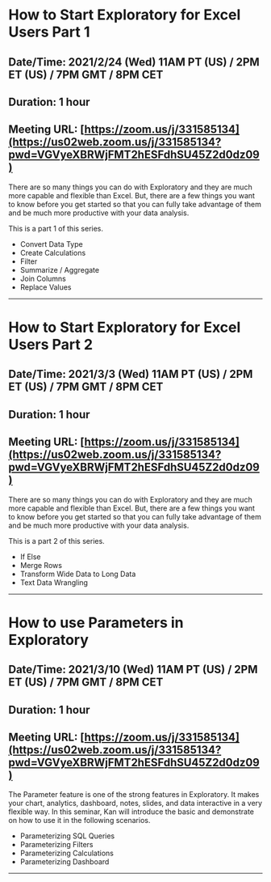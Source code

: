 # How to Start Exploratory for Excel Users Part 1
## Date/Time: 2021/2/24 (Wed) 11AM PT (US) / 2PM ET (US) / 7PM GMT / 8PM CET
## Duration: 1 hour
## Meeting URL: [https://zoom.us/j/331585134](https://us02web.zoom.us/j/331585134?pwd=VGVyeXBRWjFMT2hESFdhSU45Z2d0dz09)

There are so many things you can do with Exploratory and they are much more capable and flexible than Excel. But, there are a few things you want to know before you get started so that you can fully take advantage of them and be much more productive with your data analysis.

This is a part 1 of this series.

* Convert Data Type
* Create Calculations
* Filter
* Summarize / Aggregate
* Join Columns
* Replace Values

----

# How to Start Exploratory for Excel Users Part 2
## Date/Time: 2021/3/3 (Wed) 11AM PT (US) / 2PM ET (US) / 7PM GMT / 8PM CET
## Duration: 1 hour
## Meeting URL: [https://zoom.us/j/331585134](https://us02web.zoom.us/j/331585134?pwd=VGVyeXBRWjFMT2hESFdhSU45Z2d0dz09)

There are so many things you can do with Exploratory and they are much more capable and flexible than Excel. But, there are a few things you want to know before you get started so that you can fully take advantage of them and be much more productive with your data analysis.

This is a part 2 of this series.

* If Else
* Merge Rows
* Transform Wide Data to Long Data
* Text Data Wrangling

----

# How to use Parameters in Exploratory
## Date/Time: 2021/3/10 (Wed) 11AM PT (US) / 2PM ET (US) / 7PM GMT / 8PM CET
## Duration: 1 hour
## Meeting URL: [https://zoom.us/j/331585134](https://us02web.zoom.us/j/331585134?pwd=VGVyeXBRWjFMT2hESFdhSU45Z2d0dz09)


The Parameter feature is one of the strong features in Exploratory. It makes your chart, analytics, dashboard, notes, slides, and data interactive in a very flexible way. In this seminar, Kan will introduce the basic and demonstrate on how to use it in the following scenarios. 

* Parameterizing SQL Queries
* Parameterizing Filters
* Parameterizing Calculations  
* Parameterizing Dashboard

----
